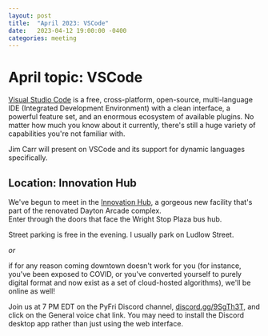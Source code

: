 ```yaml
---
layout: post
title:  "April 2023: VSCode" 
date:   2023-04-12 19:00:00 -0400
categories: meeting
---
```


# April topic: VSCode 

[Visual Studio Code](https://code.visualstudio.com) is a 
free, cross-platform, open-source,
multi-language IDE 
(Integrated Development Environment) with a clean 
interface, a powerful feature set, and an enormous 
ecosystem of available plugins.  No matter how much 
you know about it currently, there's still a huge 
variety of capabilities you're not familiar with.  

Jim Carr will present on VSCode and its support for 
dynamic languages specifically.  

## Location: Innovation Hub 

We've begun to meet in the [Innovation Hub](https://www.thehubdayton.com/), 
a gorgeous new facility that's part of the renovated Dayton Arcade complex.  
Enter through the doors that face the Wright Stop Plaza bus hub.

Street parking is free in the evening.  I usually park on Ludlow Street.

*or* 

if for any reason coming downtown doesn't work for you (for instance, 
you've been exposed to COVID, or you've converted yourself to purely 
digital format and now exist as 
a set of cloud-hosted algorithms), we'll be online as well!  

Join us at 7 PM EDT on the PyFri Discord channel, [discord.gg/9SgTh3T](https://discord.gg/9SgTh3T), and click on the 
General voice chat link.  You may need to install the Discord desktop app rather than just using 
the web interface.


